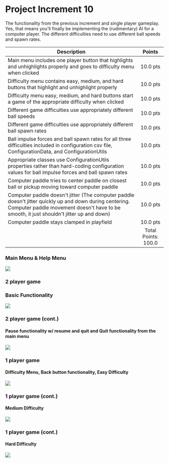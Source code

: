 # Project Increment 10

The functionality from the previous increment and single player gameplay. Yes, that means you'll finally be implementing the (rudimentary) AI for a computer player. The different difficulties need to use different ball speeds and spawn rates.

| Description       | Points          |
| ------------- |:-------------:|
| Main menu includes one player button that highlights and unhighlights properly and goes to difficulty menu when clicked   | 10.0 pts | 
| Difficulty menu contains easy, medium, and hard buttons that highlight and unhighlight properly | 10.0 pts | 
| Difficulty menu easy, medium, and hard buttons start a game of the appropriate difficulty when clicked |  10.0 pts |
| Different game difficulties use appropriately different ball speeds |  10.0 pts |
| Different game difficulties use appropriately different ball spawn rates | 10.0 pts |
| Ball impulse forces and ball spawn rates for all three difficulties included in configuration csv file, ConfigurationData, and ConfigurationUtils | 10.0 pts |
| Appropriate classes use ConfigurationUtils properties rather than hard-coding configuration values for ball impulse forces and ball spawn rates | 10.0 pts |
| Computer paddle tries to center paddle on closest ball or pickup moving toward computer paddle | 10.0 pts |
| Computer paddle doesn't jitter (The computer paddle doesn't jitter quickly up and down during centering. Computer paddle movement doesn't have to be smooth, it just shouldn't jitter up and down) | 10.0 pts |
| Computer paddle stays clamped in playfield | 10.0 pts |
| | Total Points: 100.0 |

### Main Menu & Help Menu
![](PI10.gif)

### 2 player game
### Basic Functionality 
![](PI10_2.gif)

### 2 player game (cont.)
#### Pause functionality w/ resume and quit and Quit functionality from the main menu
![](PI10_3.gif)

### 1 player game
#### Difficulty Menu, Back button functionality, Easy Difficulty 
![](PI10_4.gif)

### 1 player game (cont.)
#### Medium Difficulty 
![](PI10_5.gif)

### 1 player game (cont.)
#### Hard Difficulty 
![](PI10_6.gif)
